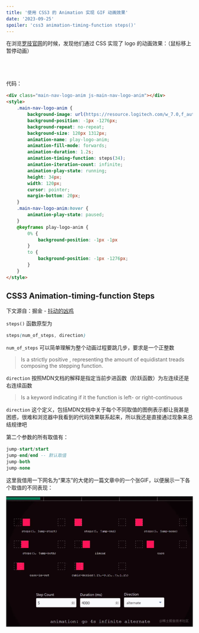 ```yaml
---
title: '使用 CSS3 的 Animation 实现 GIF 动画效果'
date: '2023-09-25'
spoiler: 'css3 animation-timing-function steps()'
---
```


在浏览[罗技官网](https://www.logitech.com/en-us)的时候，发现他们通过 CSS 实现了 logo 的动画效果：（鼠标移上暂停动画）
<div class="main-nav-logo-anim js-main-nav-logo-anim"></div>
<style>
	.main-nav-logo-anim {
        background-image:url(https://resource.logitech.com/w_7.0,f_auto,q_auto/content/dam/logitech/en/nav/logi-logo-anim-light.png);
        background-position: -1px -1276px;
        background-repeat: no-repeat;
        background-size: 120px 1312px;
        animation: play-logo-anim 1.2s steps(34) 0s forwards;
        animation-iteration-count: infinite;
        animation-play-state: running;
        animation-delay: 2s;
        height: 34px;
        width: 120px;
        cursor: pointer;
        margin-bottom: 20px;
    }
    .main-nav-logo-anim:hover {
        animation-play-state: paused;
    }
    @keyframes play-logo-anim {
        0% {
            background-position: -1px -1px
        }
        to {
            background-position: -1px -1276px;
        }
    }
</style>

代码：

```html {11}
<div class="main-nav-logo-anim js-main-nav-logo-anim"></div>
<style>
	.main-nav-logo-anim {
        background-image: url(https://resource.logitech.com/w_7.0,f_auto,q_auto/content/dam/logitech/en/nav/logi-logo-anim-light.png);
        background-position: -1px -1276px;
        background-repeat: no-repeat;
        background-size: 120px 1312px;
        animation-name: play-logo-anim;
        animation-fill-mode: forwards;
        animation-duration: 1.2s;
        animation-timing-function: steps(34);
        animation-iteration-count: infinite;
        animation-play-state: running;
        height: 34px;
        width: 120px;
        cursor: pointer;
        margin-bottom: 20px;
    }
    .main-nav-logo-anim:hover {
        animation-play-state: paused;
    }
    @keyframes play-logo-anim {
        0% {
            background-position: -1px -1px
        }
        to {
            background-position: -1px -1276px;
        }
    }
</style>
```

## CSS3 Animation-timing-function Steps

下文源自：掘金 - [抖动的凶鸡](https://juejin.cn/user/3114296236322919/posts)

`steps()` 函数原型为

```scss
steps(num_of_steps, direction)
```

`num_of_steps` 可以简单理解为整个动画过程要跳几步，要求是一个正整数

> Is a strictly positive <integer>, representing the amount of equidistant treads composing the stepping function.
>

`direction` 按照MDN文档的解释是指定当前步进函数（阶跃函数）为左连续还是右连续函数

> Is a keyword indicating if it the function is left- or right-continuous
>

`direction` 这个定义，包括MDN文档中关于每个不同取值的图例表示都让我甚是困惑，很难和浏览器中我看到的代码效果联系起来，所以我还是直接通过现象来总结规律吧

第二个参数的所有取值有：

```sql
jump-start/start
jump-end/end -- 默认取值
jump-both
jump-none
```

这里我借用一下网名为“果冻”的大佬的一篇文章中的一个张GIF，以便展示一下各个取值的不同表现：

<img src="assets/atyo6-z987c.gif" alt="easingFunc.gif" />
